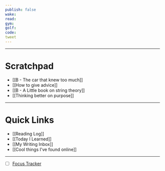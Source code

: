 ```yaml
---
publish: false
wake:
read:
gym:
golf:
code:
tweet
---
```

***
# Scratchpad
- [[B - The car that knew too much]]
- [[How to give advice]]
- [[B - A Little book on string theory]]
- [[Thinking better on purpose]]



---
# Quick Links
- [[Reading Log]]
- [[Today I Learned]]
- [[My Writing Inbox]]
- [[Cool things I've found online]]

***
- [ ] [Focus Tracker](https://docs.google.com/spreadsheets/d/18ZL9CSRxE2z7pTKcaPGe3749GMO9Ov2UjVsRMQqShBk/edit#gid=696776801)